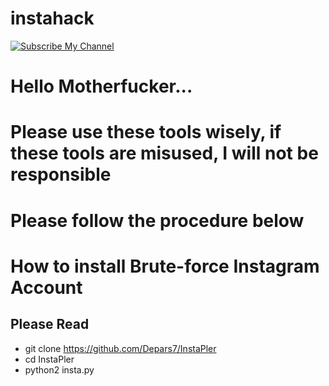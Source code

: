 # instahack
[![Subscribe My Channel](https://msrecords.ch/wp-content/uploads/2018/05/free-red-subscribe-button-by-alfredocreates.png)](https://www.youtube.com/deparsbomber_)

# Hello Motherfucker...
# Please use these tools wisely, if these tools are misused, I will not be responsible 
# Please follow the procedure below

# How to install Brute-force Instagram Account 

## Please Read ## 
- git clone https://github.com/Depars7/InstaPler
- cd InstaPler
- python2 insta.py
